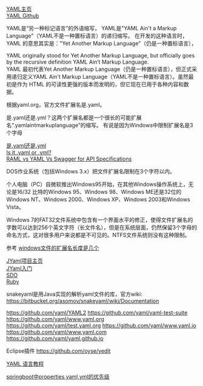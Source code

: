 [YAML主页](https://yaml.org/)  
[YAML Github](https://github.com/yaml/yaml)



YAML是“另一种标记语言”的外语缩写，
YAML是"YAML Ain't a Markup Language"（YAML不是一种置标语言）的递归缩写。
在开发的这种语言时，YAML 的意思其实是："Yet Another Markup Language"（仍是一种置标语言），

YAML originally stood for Yet Another Markup Language, but officially goes by the recursive definition YAML Ain’t Markup Language.  
YAML 最初代表Yet Another Markup Language（仍是一种置标语言），但正式采用递归定义YAML Ain't Markup Language（YAML不是一种置标语言）。虽然最初是作为 HTML 的可读性更强的版本而发明的，但它现在已用于各种内容和数据。


根据yaml.org，官方文件扩展名是.yaml。

是.yaml还是.yml？这两个扩展名都是一个很长的可能扩展名“.yamlaintmarkuplanguage”的缩写。
有说是因为Windows中限制扩展名是3个字母


[是.yaml还是.yml](https://cloud.tencent.com/developer/ask/69788)  
[Is it .yaml or .yml?](https://stackoverflow.com/questions/21059124/is-it-yaml-or-yml)  
[RAML vs YAML Vs Swagger for API Specifications](https://stoplight.io/blog/raml-vs-yaml/)  




DOS作业系统（包括Windows 3.x）把文件扩展名限制在3个字符以内。

个人电脑（PC）自微软推出Windows95开始，在其他Windows操作系统上，无论是16/32 比特的Windows 95、Windows 98、Windows ME还是32位的Windows NT、Windows 2000、Windows XP、Windows 2003和Windows Vista。

Windows 7的FAT32文件系统中包含有一个界面水平的修正，使得文件扩展名的字数可以达到256个英文字符（长文件名），但是在系统层面，仍然保留3个字母的命名方式，这对很多用户来说都是不可见的。NTFS文件系统则没有这种限制。

参考 [windows文件的扩展名长度是几个](https://www.php.cn/faq/440492.html)







[JYaml项目主页](http://jyaml.sourceforge.net)  
[JYaml入门](http://jyaml.sourceforge.net/tutorial.html)  
[SDO](http://www.ibm.com/developerworks/library/specification/j-commonj-sdowmt/index.html)  
[Ruby](http://www.ruby-lang.org)  






snakeyaml是用Java实现的解析yaml文件的库，官方wiki: https://bitbucket.org/asomov/snakeyaml/wiki/Documentation


https://github.com/yaml/YAML2
https://github.com/yaml/yaml-test-suite
https://github.com/yaml/www.yaml.org
https://github.com/yaml/test.yaml.org
https://github.com/yaml/www.yaml.io
https://github.com/yaml/www.yaml.com
https://github.com/yaml/yaml.github.io


Eclipse插件
https://github.com/oyse/yedit





[YAML 语言教程](http://www.ruanyifeng.com/blog/2016/07/yaml.html)

[springboot中properties,yaml,yml的优先级](https://jingyan.baidu.com/article/5bbb5a1bbda69413eaa17967.html)  











